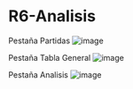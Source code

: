# R6-Analisis

Pestaña Partidas
![image](https://user-images.githubusercontent.com/19338996/232255006-ec94f55c-a181-4f0c-a616-efaf3f4e8d25.png)


Pestaña Tabla General
![image](https://user-images.githubusercontent.com/19338996/230813102-4d36509f-f398-40fa-8a62-6001281496ae.png)


Pestaña Analisis
![image](https://user-images.githubusercontent.com/19338996/230813181-f9207063-e882-4d94-98dd-b10b4e3f0fff.png)
